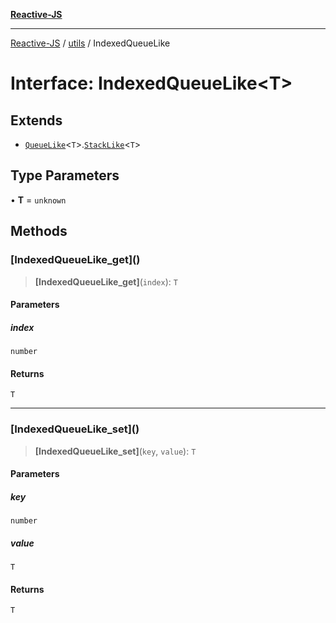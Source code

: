 [**Reactive-JS**](../../README.md)

***

[Reactive-JS](../../README.md) / [utils](../README.md) / IndexedQueueLike

# Interface: IndexedQueueLike\<T\>

## Extends

- [`QueueLike`](QueueLike.md)\<`T`\>.[`StackLike`](StackLike.md)\<`T`\>

## Type Parameters

• **T** = `unknown`

## Methods

### \[IndexedQueueLike\_get\]()

> **\[IndexedQueueLike\_get\]**(`index`): `T`

#### Parameters

##### index

`number`

#### Returns

`T`

***

### \[IndexedQueueLike\_set\]()

> **\[IndexedQueueLike\_set\]**(`key`, `value`): `T`

#### Parameters

##### key

`number`

##### value

`T`

#### Returns

`T`

